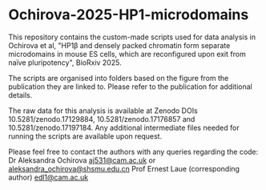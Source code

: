 # Ochirova-2025-HP1-microdomains
This repository contains the custom-made scripts used for data analysis in Ochirova et al, "HP1β and densely packed chromatin form separate microdomains in mouse ES cells, which are reconfigured upon exit from naïve pluripotency", BioRxiv 2025.

The scripts are organised into folders based on the figure from the publication they are linked to. Please refer to the publication for additional details.

The raw data for this analysis is available at Zenodo DOIs 10.5281/zenodo.17129884, 10.5281/zenodo.17176857 and 10.5281/zenodo.17197184. Any additional intermediate files needed for running the scripts are available upon request.

Please feel free to contact the authors with any queries regarding the code:
Dr Aleksandra Ochirova aj531@cam.ac.uk or aleksandra_ochirova@shsmu.edu.cn
Prof Ernest Laue (corresponding author) edl1@cam.ac.uk
